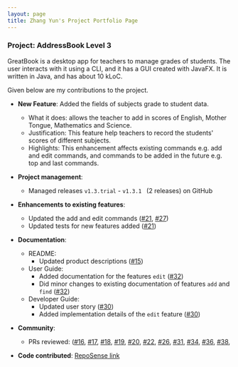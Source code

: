 ```yaml
---
layout: page
title: Zhang Yun's Project Portfolio Page
---
```


### Project: AddressBook Level 3

GreatBook is a desktop app for teachers to manage grades of students. The user interacts with it using a CLI, and it has a GUI created with JavaFX. It is written in Java, and has about 10 kLoC.

Given below are my contributions to the project.

* **New Feature**: Added the fields of subjects grade to student data.
  * What it does: allows the teacher to add in scores of English, Mother Tongue, Mathematics and Science.
  * Justification: This feature help teachers to record the students' scores of different subjects.
  * Highlights: This enhancement affects existing commands e.g. add and edit commands, and commands to be added in the future e.g. top and last commands.

* **Project management**:
  * Managed releases `v1.3.trial` - `v1.3.1 ` (2 releases) on GitHub

* **Enhancements to existing features**:
  * Updated the add and edit commands 
  ([\#21](https://github.com/AY2122S2-TIC4002-F18-2/tp2/pull/21), 
  [\#27](https://github.com/AY2122S2-TIC4002-F18-2/tp2/pull/27))
  * Updated tests for new features added ([\#21](https://github.com/AY2122S2-TIC4002-F18-2/tp2/pull/21))

* **Documentation**:
  * README:
    * Updated product descriptions ([\#15](https://github.com/AY2122S2-TIC4002-F18-2/tp2/pull/15))
  * User Guide:
    * Added documentation for the features `edit` ([\#32](https://github.com/AY2122S2-TIC4002-F18-2/tp2/pull/32))
    * Did minor changes to existing documentation of features `add` and `find` ([\#32](https://github.com/AY2122S2-TIC4002-F18-2/tp2/pull/32))
  * Developer Guide:
    * Updated user story ([\#30](https://github.com/AY2122S2-TIC4002-F18-2/tp2/pull/30))
    * Added implementation details of the `edit` feature ([\#30](https://github.com/AY2122S2-TIC4002-F18-2/tp2/pull/30))

* **Community**:
  * PRs reviewed:
  ([\#16](https://github.com/AY2122S2-TIC4002-F18-2/tp2/pull/16), 
  [\#17](https://github.com/AY2122S2-TIC4002-F18-2/tp2/pull/17), 
  [\#18](https://github.com/AY2122S2-TIC4002-F18-2/tp2/pull/18), 
  [\#19](https://github.com/AY2122S2-TIC4002-F18-2/tp2/pull/19),
  [\#20](https://github.com/AY2122S2-TIC4002-F18-2/tp2/pull/20),
  [\#22](https://github.com/AY2122S2-TIC4002-F18-2/tp2/pull/22),
  [\#26](https://github.com/AY2122S2-TIC4002-F18-2/tp2/pull/26),
  [\#31](https://github.com/AY2122S2-TIC4002-F18-2/tp2/pull/31),
  [\#34](https://github.com/AY2122S2-TIC4002-F18-2/tp2/pull/34),
  [\#36](https://github.com/AY2122S2-TIC4002-F18-2/tp2/pull/36),
  [\#38](https://github.com/AY2122S2-TIC4002-F18-2/tp2/pull/38),

* **Code contributed**: [RepoSense link](https://nus-tic4002-ay2122s2.github.io/tp-dashboard/?search=&sort=groupTitle&sortWithin=title&timeframe=commit&mergegroup=&groupSelect=groupByRepos&breakdown=true&checkedFileTypes=docs~functional-code~test-code~other&since=2022-02-11&tabOpen=true&tabType=authorship&tabAuthor=zyjarvis&tabRepo=AY2122S2-TIC4002-F18-2%2Ftp2%5Bmaster%5D&authorshipIsMergeGroup=false&authorshipFileTypes=docs~functional-code~test-code&authorshipIsBinaryFileTypeChecked=false)